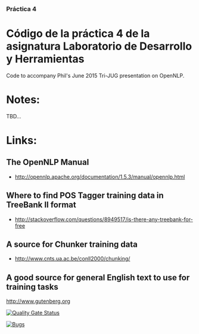 ### Práctica 4
# Código de la práctica 4 de la asignatura Laboratorio de Desarrollo y Herramientas

Code to accompany Phil's June 2015 Tri-JUG presentation
on OpenNLP.

# Notes:

TBD...

# Links:

## The OpenNLP Manual
* http://opennlp.apache.org/documentation/1.5.3/manual/opennlp.html

## Where to find POS Tagger training data in TreeBank II format
* http://stackoverflow.com/questions/8949517/is-there-any-treebank-for-free

## A source for Chunker training data
* http://www.cnts.ua.ac.be/conll2000/chunking/

## A good source for general English text to use for training tasks
http://www.gutenberg.org

[![Quality Gate Status](https://sonarcloud.io/api/project_badges/measure?project=StevenRguez_LDyH-PR4&metric=alert_status)](https://sonarcloud.io/summary/new_code?id=StevenRguez_LDyH-PR4)

[![Bugs](https://sonarcloud.io/api/project_badges/measure?project=StevenRguez_LDyH-PR4&metric=bugs)](https://sonarcloud.io/summary/new_code?id=StevenRguez_LDyH-PR4)
